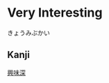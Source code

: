 # Very Interesting
きょうみぶかい

## Kanji
[興](../Kanji/kanji-dict/興.md)[味](../Kanji/kanji-dict/味.md)[深](../Kanji/kanji-dict/深.md)